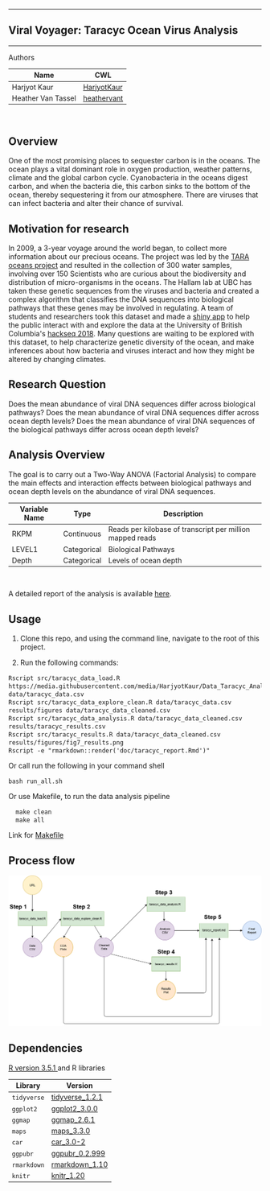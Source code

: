 -----------------------------------------------------------------------------------
## Viral Voyager: Taracyc Ocean Virus Analysis
-----------------------------------------------------------------------------------

Authors

| Name | CWL |
|---|---|
| Harjyot Kaur | [HarjyotKaur](https://github.com/HarjyotKaur) |
| Heather Van Tassel | [heathervant](https://github.com/heathervant) |

<br>

## Overview

One of the most promising places to sequester carbon is in the oceans. The ocean plays a vital dominant role in oxygen production, weather patterns, climate and the global carbon cycle. Cyanobacteria in the oceans digest carbon, and when the bacteria die, this carbon sinks to the bottom of the ocean, thereby sequestering it from our atmosphere. There are viruses that can infect bacteria and alter their chance of survival.

## Motivation for research
In 2009, a 3-year voyage around the world began, to collect more information about our precious oceans. The project was led by the [TARA oceans project]('') and resulted in the collection of 300 water samples, involving over 150 Scientists who are curious about the biodiversity and distribution of micro-organisms in the oceans. The Hallam lab at UBC has taken these genetic sequences from the viruses and bacteria and created a complex algorithm that classifies the DNA sequences into biological pathways that these genes may be involved in regulating. A team of students and researchers took this dataset and made a [shiny app](http://oganm.com/shiny/taracyc/) to help the public interact with and explore the data at the University of British Columbia's [hackseq 2018](https://github.com/hackseq/tara-cyc-hs18/wiki). Many questions are waiting to be explored with this dataset, to help characterize genetic diversity of the ocean, and make inferences about how bacteria and viruses interact and how they might be altered by changing climates.


## Research Question

Does the mean abundance of viral DNA sequences differ across biological pathways? Does the mean abundance of viral DNA sequences differ across ocean depth levels? Does the mean abundance of viral DNA sequences of the biological pathways differ across ocean depth levels?

## Analysis Overview

The goal is to carry out a Two-Way ANOVA (Factorial Analysis) to compare the main effects and interaction effects between biological pathways and ocean depth levels on the abundance of viral DNA sequences.

| Variable Name | Type | Description |
|---|---|---|
| RKPM | Continuous | Reads per kilobase of transcript per million mapped reads |
| LEVEL1 | Categorical | Biological Pathways |
| Depth | Categorical |  Levels of ocean depth |
<br>

A detailed report of the analysis is available [here](https://github.com/UBC-MDS/Taracyc_Ocean_Virus_Analysis/blob/master/doc/taracyc_report.md).

## Usage

1. Clone this repo, and using the command line, navigate to the root of this project.

2. Run the following commands:

```
Rscript src/taracyc_data_load.R https://media.githubusercontent.com/media/HarjyotKaur/Data_Taracyc_Analysis/master/data/MASTERTABLE.txt data/taracyc_data.csv
Rscript src/taracyc_data_explore_clean.R data/taracyc_data.csv results/figures data/taracyc_data_cleaned.csv
Rscript src/taracyc_data_analysis.R data/taracyc_data_cleaned.csv results/taracyc_results.csv
Rscript src/taracyc_results.R data/taracyc_data_cleaned.csv results/figures/fig7_results.png
Rscript -e "rmarkdown::render('doc/taracyc_report.Rmd')"
```

  Or call run the following in your command shell
  
```
bash run_all.sh
```
 Or use Makefile, to run the data analysis pipeline
 
```
  make clean
  make all
```
Link for [Makefile](https://github.com/HarjyotKaur/Taracyc_Ocean_Virus_Analysis/blob/master/Makefile)

## Process flow

![](img/usage_process_flow.png)

## Dependencies

[R version 3.5.1 ](https://cran.r-project.org/bin/windows/base/) and R libraries  

| Library | Version |
|---|---|
|`tidyverse` |[tidyverse_1.2.1](https://cran.r-project.org/web/packages/tidyverse/index.html)| 
|   `ggplot2`|   [ggplot2_3.0.0](https://cran.r-project.org/src/contrib/Archive/ggplot2/)  |
|   `ggmap`  |   [ggmap_2.6.1](https://cran.r-project.org/web/packages/ggmap/index.html)  |
|   `maps`   |   [maps_3.3.0](https://cran.r-project.org/web/packages/maps/index.html)  |
|   `car`    |   [car_3.0-2](https://cran.r-project.org/web/packages/car/index.html)  |
|   `ggpubr` |   [ggpubr_0.2.999](https://github.com/kassambara/ggpubr)  |
|   `rmarkdown`| [rmarkdown_1.10](https://cran.r-project.org/web/packages/rmarkdown/index.html) | 
|   `knitr`  | [knitr_1.20](https://cran.r-project.org/web/packages/knitr/index.html)|
